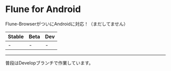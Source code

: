 # Flune for Android
Flune-BrowserがついにAndroidに対応！（まだしてません）

|Stable|Beta|Dev|
|------|----|---|
|  -   | -  | - |

---

普段はDevelopブランチで作業しています。
